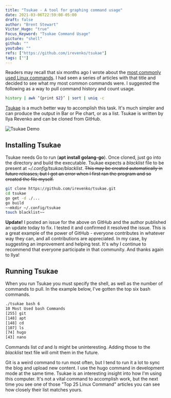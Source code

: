 ```yaml
---
title: "Tsukae - A tool for graphing command usage"
date: 2021-03-06T22:59:08-05:00
draft: false
author: "Brent Stewart"
Victor_Hugo: "true"
Focus_Keyword: "Tsukae Command Usage"
picture: "shell"
github: ""
youtube: ""
refs: ["https://github.com/irevenko/tsukae"]
tags: [""]
---
```

Readers may recall that six months ago I wrote about the [most commonly used Linux commands](/200817_MostCommonLinuxCommand).  I had seen a series of articles with that title and decided to see what my most common commands were.  I suggested the following as a way to pull command history and count usage.
```bash
history | awk ‘{print $2}’ | sort | uniq -c
```

[Tsukae](https://github.com/irevenko/tsukae) is a much better way to accomplish this task.  It's much simpler and can produce the output in Bar or Pie chart, or as a list.  Tsukae is written by Ilya Revenko and can be cloned from GitHub.

![Tsukae Demo](/tsukae.gif)

## Installing Tsukae
Tsukae needs Go to run (__apt install golang-go__).  Once cloned, just go into the directory and build the executable.  Tsukae expects a _blacklist_ file to be present at _~/.config/tsukae/blacklist_.  ~~This may be created automatically in future releases, but I got an error when I first ran the program and so created the file myself.~~

```bash
git clone https://github.com/irevenko/tsukae.git  
cd tsukae  
go get -d ./...  
go build   
~~mkdir ~/.config/tsukae  
touch blacklist~~
```
__Update!__  I posted an issue for the above on GitHub and the author published an update today to fix.  I tested it and confirmed it resolved the issue.  This is a great example of the power of GitHub - everyone contributes in whatever way they can, and all contributions are appreciated.  In my case, by suggesting an improvement and helping test.  It's why I continue to recommend that everyone participate in that community.  And thanks again to Ilya!

## Running Tsukae
When you run Tsukae you must specify the shell, as well as the number of commands to pull.  In the example below, I've gotten the top six bash commands.

```bash
./tsukae bash 6  
10 Most Used bash Commands  
[255] git  
[148] apt  
[148] cd  
[107] ls  
[74] hugo  
[43] nano  
```

Commands list _cd_ and _ls_ might be uninteresting.  Adding those to the _blacklist_ text file will omit them in the future.

Git is a weird command to run most often, but I tend to run it a lot to sync the blog and upload new content.  I use the hugo command in development mode at the same time.  Tsukae is an interesting insight into how I'm using this computer.  It's not a vital command to accomplish work, but the next time you see one of those "Top 25 Linux Command" articles you can see how closely their list matches yours.